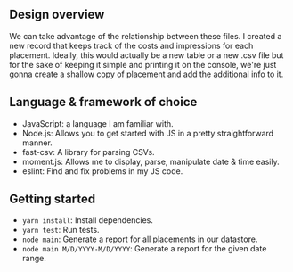 ## Design overview
We can take advantage of the relationship between these files. I created a new record that keeps track of the costs and impressions for each placement. Ideally, this would actually be a new table or a new .csv file but for the sake of keeping it simple and printing it on the console, we're just gonna create a shallow copy of placement and add the additional info to it. 

## Language & framework of choice
- JavaScript: a language I am familiar with.
- Node.js: Allows you to get started with JS in a pretty straightforward manner.
- fast-csv: A library for parsing CSVs. 
- moment.js: Allows me to display, parse, manipulate date & time easily.
- eslint: Find and fix problems in my JS code.


## Getting started
- `yarn install`: Install dependencies.
- `yarn test`: Run tests.
- `node main`: Generate a report for all placements in our datastore.
- `node main M/D/YYYY-M/D/YYYY`: Generate a report for the given date range.